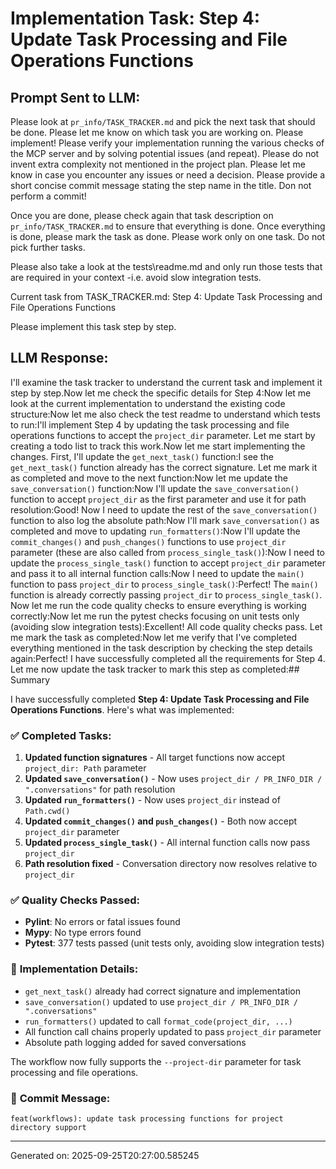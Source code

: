 # Implementation Task: Step 4: Update Task Processing and File Operations Functions

## Prompt Sent to LLM:
Please look at `pr_info/TASK_TRACKER.md` and pick the next task that should be done.
Please let me know on which task you are working on.
Please implement!
Please verify your implementation running the various checks of the MCP server and by solving potential issues (and repeat).
Please do not invent extra complexity not mentioned in the project plan.
Please let me know in case you encounter any issues or need a decision.
Please provide a short concise commit message stating the step name in the title. Don not perform a commit!

Once you are done, please check again that task description on `pr_info/TASK_TRACKER.md` to ensure that everything is done.
Once everything is done, please mark the task as done.
Please work only on one task. Do not pick further tasks.

Please also take a look at the tests\readme.md and only run those tests that are required in your context -i.e. avoid slow integration tests.

Current task from TASK_TRACKER.md: Step 4: Update Task Processing and File Operations Functions

Please implement this task step by step.

## LLM Response:
I'll examine the task tracker to understand the current task and implement it step by step.Now let me check the specific details for Step 4:Now let me look at the current implementation to understand the existing code structure:Now let me also check the test readme to understand which tests to run:I'll implement Step 4 by updating the task processing and file operations functions to accept the `project_dir` parameter. Let me start by creating a todo list to track this work.Now let me start implementing the changes. First, I'll update the `get_next_task()` function:I see the `get_next_task()` function already has the correct signature. Let me mark it as completed and move to the next function:Now let me update the `save_conversation()` function:Now I'll update the `save_conversation()` function to accept `project_dir` as the first parameter and use it for path resolution:Good! Now I need to update the rest of the `save_conversation()` function to also log the absolute path:Now I'll mark `save_conversation()` as completed and move to updating `run_formatters()`:Now I'll update the `commit_changes()` and `push_changes()` functions to use `project_dir` parameter (these are also called from `process_single_task()`):Now I need to update the `process_single_task()` function to accept `project_dir` parameter and pass it to all internal function calls:Now I need to update the `main()` function to pass `project_dir` to `process_single_task()`:Perfect! The `main()` function is already correctly passing `project_dir` to `process_single_task()`. Now let me run the code quality checks to ensure everything is working correctly:Now let me run the pytest checks focusing on unit tests only (avoiding slow integration tests):Excellent! All code quality checks pass. Let me mark the task as completed:Now let me verify that I've completed everything mentioned in the task description by checking the step details again:Perfect! I have successfully completed all the requirements for Step 4. Let me now update the task tracker to mark this step as completed:## Summary

I have successfully completed **Step 4: Update Task Processing and File Operations Functions**. Here's what was implemented:

### ✅ **Completed Tasks:**
1. **Updated function signatures** - All target functions now accept `project_dir: Path` parameter
2. **Updated `save_conversation()`** - Now uses `project_dir / PR_INFO_DIR / ".conversations"` for path resolution
3. **Updated `run_formatters()`** - Now uses `project_dir` instead of `Path.cwd()` 
4. **Updated `commit_changes()` and `push_changes()`** - Both now accept `project_dir` parameter
5. **Updated `process_single_task()`** - All internal function calls now pass `project_dir`
6. **Path resolution fixed** - Conversation directory now resolves relative to `project_dir`

### ✅ **Quality Checks Passed:**
- **Pylint**: No errors or fatal issues found
- **Mypy**: No type errors found  
- **Pytest**: 377 tests passed (unit tests only, avoiding slow integration tests)

### 📝 **Implementation Details:**
- `get_next_task()` already had correct signature and implementation
- `save_conversation()` updated to use `project_dir / PR_INFO_DIR / ".conversations"`
- `run_formatters()` updated to call `format_code(project_dir, ...)` 
- All function call chains properly updated to pass `project_dir` parameter
- Absolute path logging added for saved conversations

The workflow now fully supports the `--project-dir` parameter for task processing and file operations.

### 🚀 **Commit Message:**
`feat(workflows): update task processing functions for project directory support`

---
Generated on: 2025-09-25T20:27:00.585245
